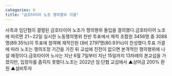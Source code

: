 ```yaml
---
categories: b
title: "금호타이어 노조 쟁의행위 가결"
---
```

사측과 임단협이 결렬된 금호타이어 노조가 쟁의행위 돌입을 결의했다.금호타이어 노조에 따르면 21∼22일 실시한 노동쟁의행위 찬반 투표에서 재적 조합원 3456명 중 3088명(89.35％)이 투표에 참여해 재적인원 대비 2797명(80.93％)이 찬성했다.투표 가결에 따라 노조는 쟁의조정 기간을 가진 뒤 교섭에 진전이 없으면 본격적인 쟁의행위에 나설 예정이다.금호타이어 노사는 지난 6월 7일부터 지난 15일까지 13차례의 본교섭을 가졌지만, 입장차를 좁히지 못했다.노조는 2022년 임·단협 교섭에서 ▲상여금 200% 환원 ▲설비투자